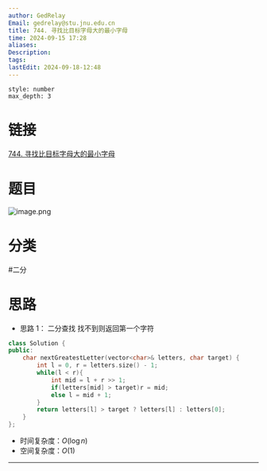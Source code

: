 ```yaml
---
author: GedRelay
Email: gedrelay@stu.jnu.edu.cn
title: 744. 寻找比目标字母大的最小字母
time: 2024-09-15 17:28
aliases: 
Description: 
tags: 
lastEdit: 2024-09-18-12:48
---
```


```toc
style: number
max_depth: 3
```

# 链接
[744. 寻找比目标字母大的最小字母](https://leetcode.cn/problems/find-smallest-letter-greater-than-target/) 

# 题目
![image.png](https://ged-pic-bed.oss-cn-guangzhou.aliyuncs.com/img/202409151728459.png)


# 分类
#二分 

# 思路
- 思路 1：
二分查找
找不到则返回第一个字符


```cpp
class Solution {
public:
    char nextGreatestLetter(vector<char>& letters, char target) {
        int l = 0, r = letters.size() - 1;
        while(l < r){
            int mid = l + r >> 1;
            if(letters[mid] > target)r = mid;
            else l = mid + 1;
        }
        return letters[l] > target ? letters[l] : letters[0];
    }
};
```


- 时间复杂度：${O\left( \log n \right)  }$ 
- 空间复杂度：${O\left( 1 \right)  }$ 


---

